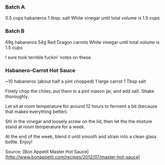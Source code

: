 
### Batch A
0.5 cups habaneros
1 tbsp. salt
White vinegar until total volume is 1.5 cups


### Batch B
69g habaneros
54g Red Dragon carrots
White vinegar until total volume is 1.5 cups


I sure took terrible fuckin' notes on these.



### Habanero-Carrot Hot Sauce
~10 habaneros (about half a pint chopped) 
1 large carrot 
1 Tbsp salt

Finely chop the chiles, put them in a pint mason jar, and add salt.
Shake thoroughly.

Let sit at room temperature for around 12 hours to ferment a bit (because that makes everything better).

Stir in the vinegar and loosely screw on the lid, then let the the mixture stand at room temperature for a week.

At the end of the week, blend it until smooth and strain into a clean glass bottle. Enjoy!

Source: [Bon Appetit Master Hot Sauce][http://www.bonappetit.com/recipes/2012/07/master-hot-sauce]
